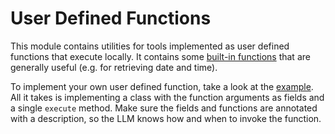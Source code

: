 # User Defined Functions

This module contains utilities for tools implemented as user defined functions that execute locally. It contains some [built-in functions](src/main/java/com/datasqrl/ai/function/builtin) that are generally useful (e.g. for retrieving date and time).

To implement your own user defined function, take a look at the [example](src/test/java/com/datasqrl/ai/function/TestAddFunction.java). All it takes is implementing a class with the function arguments as fields and a single `execute` method. Make sure the fields and functions are annotated with a description, so the LLM knows how and when to invoke the function.